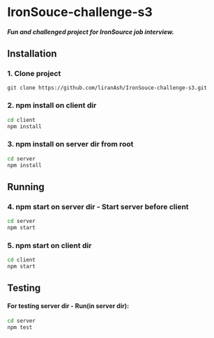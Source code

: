 # IronSouce-challenge-s3
##### Fun and challenged project for IronSource job interview.
 
 
## Installation
### 1. Clone project
```
git clone https://github.com/liranAsh/IronSouce-challenge-s3.git
```
### 2. npm install on client dir
```cmd
cd client
npm install
```
### 3. npm install on server dir from root
```cmd
cd server
npm install
```

## Running
### 4. npm start on server dir - Start server **before** client
```cmd
cd server
npm start
```
### 5. npm start on client dir
```cmd
cd client
npm start
```

## Testing

#### For testing server dir - Run(in server dir):
```cmd
cd server
npm test
```